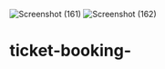 ![Screenshot (161)](https://github.com/user-attachments/assets/fecb8953-31c5-449a-be46-3cb6cab7d278)
![Screenshot (162)](https://github.com/user-attachments/assets/cbea0cf2-2d55-4955-8722-80eed5906623)
# ticket-booking-
